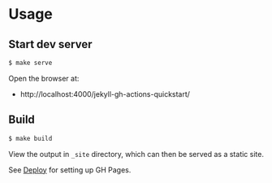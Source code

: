 # Usage

## Start dev server

```sh
$ make serve
```

Open the browser at:

- http://localhost:4000/jekyll-gh-actions-quickstart/


## Build

```sh
$ make build
```

View the output in `_site` directory, which can then be served as a static site.

See [Deploy](deploy.md) for setting up GH Pages.
